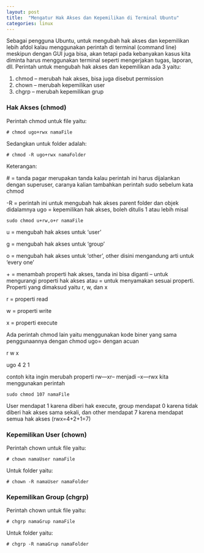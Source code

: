 ```yaml
---
layout: post
title:  "Mengatur Hak Akses dan Kepemilikan di Terminal Ubuntu"
categories: linux
---
```


Sebagai pengguna Ubuntu, untuk mengubah hak akses dan kepemilikan lebih afdol kalau menggunakan perintah di terminal (command line) meskipun dengan GUI juga bisa, akan tetapi pada kebanyakan kasus kita diminta harus menggunakan terminal seperti mengerjakan tugas, laporan, dll. Perintah untuk mengubah hak akses dan kepemilikan ada 3 yaitu:

1. chmod – merubah hak akses, bisa juga disebut permission
2. chown – merubah kepemilikan user
3. chgrp – merubah kepemilikan grup

### Hak Akses (chmod)

Perintah chmod untuk file yaitu:

```
# chmod ugo+rwx namaFile
```

Sedangkan untuk folder adalah:

```
# chmod -R ugo+rwx namaFolder
```

Keterangan:

\# = tanda pagar merupakan tanda kalau perintah ini harus dijalankan dengan superuser, caranya kalian tambahkan perintah sudo sebelum kata chmod

-R = perintah ini untuk mengubah hak akses parent folder dan objek didalamnya
ugo = kepemilikan hak akses, boleh ditulis 1 atau lebih misal

```
sudo chmod u+rw,o+r namaFile
```

u = mengubah hak akses untuk ‘user’

g = mengubah hak akses untuk ‘group’

o = mengubah hak akses untuk ‘other’, other disini mengandung arti untuk ‘every one’

\+ = menambah properti hak akses, tanda ini bisa diganti – untuk mengurangi properti hak akses atau = untuk menyamakan sesuai properti. Properti yang dimaksud yaitu r, w, dan x

r = properti read

w = properti write

x = properti execute

Ada perintah chmod lain yaitu menggunakan kode biner yang sama penggunaannya dengan chmod ugo= dengan acuan

r w x

ugo 4 2 1

contoh kita ingin merubah properti rw—xr– menjadi –x—rwx kita menggunakan perintah

```
sudo chmod 107 namaFile
```

User mendapat 1 karena diberi hak execute, group mendapat 0 karena tidak diberi hak akses sama sekali, dan other mendapat 7 karena mendapat semua hak akses (rwx=4+2+1=7)

### Kepemilikan User (chown)

Perintah chown untuk file yaitu:

```
# chown namaUser namaFile
```

Untuk folder yaitu:

```
# chown -R namaUser namaFolder
```

### Kepemilikan Group (chgrp)

Perintah chown untuk file yaitu:

```
# chgrp namaGrup namaFile
```

Untuk folder yaitu:

```
# chgrp -R namaGrup namaFolder
```

